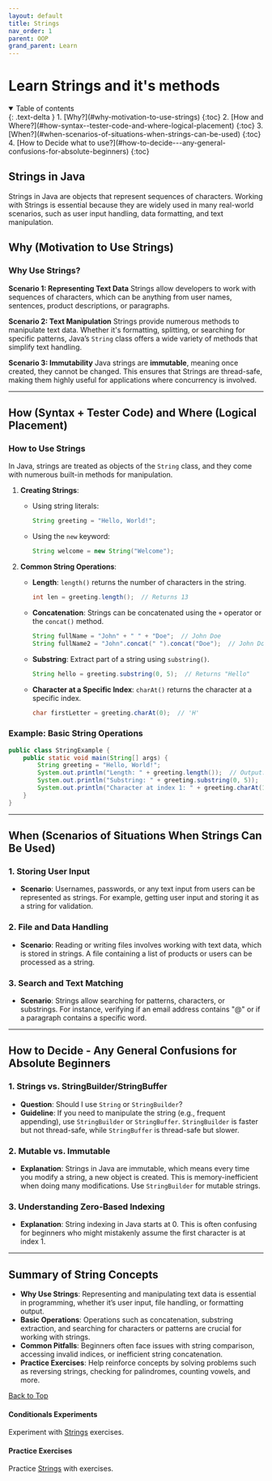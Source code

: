 ```yaml
---
layout: default
title: Strings
nav_order: 1
parent: OOP
grand_parent: Learn
---
```


# Learn Strings and it's methods

<details open markdown="block">
  <summary>
    Table of contents
  </summary>
  {: .text-delta }
1. [Why?](#why-motivation-to-use-strings)
   {:toc}
2. [How and Where?](#how-syntax--tester-code-and-where-logical-placement)
   {:toc}
3. [When?](#when-scenarios-of-situations-when-strings-can-be-used)
   {:toc}
4. [How to Decide what to use?](#how-to-decide---any-general-confusions-for-absolute-beginners)
   {:toc}
</details>

## Strings in Java

Strings in Java are objects that represent sequences of characters. Working with Strings is essential because they are widely used in many real-world scenarios, such as user input handling, data formatting, and text manipulation.

## Why (Motivation to Use Strings)

### **Why Use Strings?**

**Scenario 1: Representing Text Data**
Strings allow developers to work with sequences of characters, which can be anything from user names, sentences, product descriptions, or paragraphs.

**Scenario 2: Text Manipulation**
Strings provide numerous methods to manipulate text data. Whether it's formatting, splitting, or searching for specific patterns, Java’s `String` class offers a wide variety of methods that simplify text handling.

**Scenario 3: Immutability**
Java strings are **immutable**, meaning once created, they cannot be changed. This ensures that Strings are thread-safe, making them highly useful for applications where concurrency is involved.

---

## How (Syntax + Tester Code) and Where (Logical Placement)

### **How to Use Strings**

In Java, strings are treated as objects of the `String` class, and they come with numerous built-in methods for manipulation.

1. **Creating Strings**:
    - Using string literals:
      ```java
      String greeting = "Hello, World!";
      ```
    - Using the `new` keyword:
      ```java
      String welcome = new String("Welcome");
      ```

2. **Common String Operations**:
    - **Length**: `length()` returns the number of characters in the string.
      ```java
      int len = greeting.length();  // Returns 13
      ```
    - **Concatenation**: Strings can be concatenated using the `+` operator or the `concat()` method.
      ```java
      String fullName = "John" + " " + "Doe";  // John Doe
      String fullName2 = "John".concat(" ").concat("Doe");  // John Doe
      ```
    - **Substring**: Extract part of a string using `substring()`.
      ```java
      String hello = greeting.substring(0, 5);  // Returns "Hello"
      ```
    - **Character at a Specific Index**: `charAt()` returns the character at a specific index.
      ```java
      char firstLetter = greeting.charAt(0);  // 'H'
      ```

### **Example**: Basic String Operations

```java
public class StringExample {
    public static void main(String[] args) {
        String greeting = "Hello, World!";
        System.out.println("Length: " + greeting.length());  // Output: 13
        System.out.println("Substring: " + greeting.substring(0, 5));  // Output: Hello
        System.out.println("Character at index 1: " + greeting.charAt(1));  // Output: e
    }
}
```

---

## When (Scenarios of Situations When Strings Can Be Used)

### **1. Storing User Input**
- **Scenario**: Usernames, passwords, or any text input from users can be represented as strings. For example, getting user input and storing it as a string for validation.

### **2. File and Data Handling**
- **Scenario**: Reading or writing files involves working with text data, which is stored in strings. A file containing a list of products or users can be processed as a string.

### **3. Search and Text Matching**
- **Scenario**: Strings allow searching for patterns, characters, or substrings. For instance, verifying if an email address contains "@" or if a paragraph contains a specific word.

---

## How to Decide - Any General Confusions for Absolute Beginners

### **1. Strings vs. StringBuilder/StringBuffer**
- **Question**: Should I use `String` or `StringBuilder`?
- **Guideline**: If you need to manipulate the string (e.g., frequent appending), use `StringBuilder` or `StringBuffer`. `StringBuilder` is faster but not thread-safe, while `StringBuffer` is thread-safe but slower.

### **2. Mutable vs. Immutable**
- **Explanation**: Strings in Java are immutable, which means every time you modify a string, a new object is created. This is memory-inefficient when doing many modifications. Use `StringBuilder` for mutable strings.

### **3. Understanding Zero-Based Indexing**
- **Explanation**: String indexing in Java starts at 0. This is often confusing for beginners who might mistakenly assume the first character is at index 1.

---

## Summary of String Concepts

- **Why Use Strings**: Representing and manipulating text data is essential in programming, whether it’s user input, file handling, or formatting output.
- **Basic Operations**: Operations such as concatenation, substring extraction, and searching for characters or patterns are crucial for working with strings.
- **Common Pitfalls**: Beginners often face issues with string comparison, accessing invalid indices, or inefficient string concatenation.
- **Practice Exercises**: Help reinforce concepts by solving problems such as reversing strings, checking for palindromes, counting vowels, and more.

[Back to Top](#top)

#### Conditionals Experiments
Experiment with [Strings](../../../experiment/strings) exercises.

#### Practice Exercises
Practice [Strings](../../../practice/java/oop/strings) with exercises.